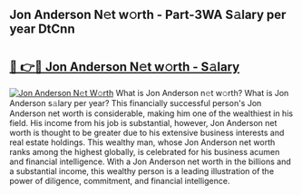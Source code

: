 ## Jon Anderson N𝚎t w𝚘rth - Part-3WA S𝚊lary per year DtCnn

# <h2><a href="http://gc02sqp.nevu.top/?p=Jon+Anderson">🔗 👉🔴 Jon Anderson N𝚎t w𝚘rth - S𝚊lary</a></h2>

[![Jon Anderson N𝚎t W𝚘rth](https://i.imgur.com/Oavwk0R.jpeg)](http://gc02sqp.nevu.top/?p=Jon+Anderson)
What is Jon Anderson n𝚎t w𝚘rth? What is Jon Anderson s𝚊lary per year?
This financially successful person's Jon Anderson net worth is considerable, making him one of the wealthiest in his field. His income from his job is substantial, however, Jon Anderson net worth is thought to be greater due to his extensive business interests and real estate holdings. This wealthy man, whose Jon Anderson net worth ranks among the highest globally, is celebrated for his business acumen and financial intelligence. With a Jon Anderson net worth in the billions and a substantial income, this wealthy person is a leading illustration of the power of diligence, commitment, and financial intelligence.
